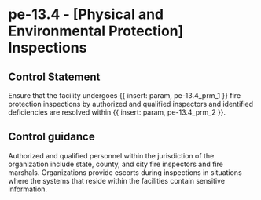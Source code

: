 # pe-13.4 - \[Physical and Environmental Protection\] Inspections

## Control Statement

Ensure that the facility undergoes {{ insert: param, pe-13.4_prm_1 }} fire protection inspections by authorized and qualified inspectors and identified deficiencies are resolved within {{ insert: param, pe-13.4_prm_2 }}.

## Control guidance

Authorized and qualified personnel within the jurisdiction of the organization include state, county, and city fire inspectors and fire marshals. Organizations provide escorts during inspections in situations where the systems that reside within the facilities contain sensitive information.
